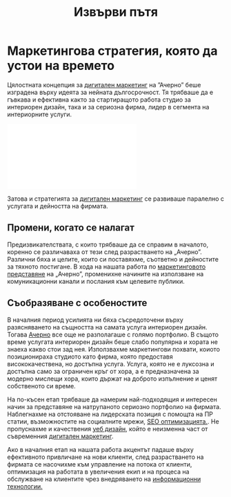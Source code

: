 ﻿---
layout: post
order: 0
rel: /about/acherno/marketing
service: /services/marketing
project: /portfolio/acherno
header: compact
display: subject cover
title: Извърви пътя
description: Цялостната концепция за дигитален маркетинг на Ачерно беше изградена върху идеята за нейната дългосрочност.
image: /business/acherno/digital-marketing.jpg
summary: Цялостната концепция за дигитален маркетинг на Ачерно беше изградена върху идеята за нейната дългосрочност. Тя трябваше да е гъвкава и ефективна както за стартиращото работа студио за интериорен дизайн, така и за сериозна фирма, лидер в сегмента на интериорните услуги.
featured: true
featuredOrder: 10
---
# Маркетингова стратегия, която да устои на времето
Цялостната концепция за [дигитален маркетинг](./../../маркетинг/маркетинг-стратегия.html) на ”Ачерно” беше изградена върху идеята за нейната дългосрочност. Тя трябваше да е гъвкава и ефективна както за стартиращото работа студио за интериорен дизайн, така и за сериозна фирма, лидер в сегмента на интериорните услуги. 

<iframe  data-aspect="0.5625" src="//www.youtube.com/embed/ZDe_DfFaR2Y?rel=0" frameborder="0" allowfullscreen></iframe>

Затова и стратегията за [дигитален маркетинг](./../../маркетинг/дигитален-маркетинг.html) се развиваше паралелно с услугата и дейността на фирмата.

## Промени, когато се налагат
Предизвикателствата, с които трябваше да се справим в началото, коренно се различаваха от тези след разрастването на „Ачерно”. Различни бяха и целите, които си поставяхме, съответно и дейностите за тяхното постигане. В хода на нашата работа по [маркетинговото представяне](./../../маркетинг/маркетинг-стратегия.html) на „Ачерно”, променихне начините на използване на комуникационни канали и послания към целевите публики.

## Съобразяване с особеностите
В началния период усилията ни бяха съсредоточени върху разясняването на същността на самата услуга интериорен дизайн. Тогава [Ачерно](http://acherno.bg) все още не разполагаше с голямо портфолио. В същото време услугата интериорен дизайн беше слабо популярна и хората не знаеха какво стои зад нея. Използвахме маркетингови похвати, коиото позиционираха студиото като фирма, която предоставя висококачествена, но достъпна услуга. Услуга, която не е луксозна и достъпна само за ограничен кръг от хора, а е предназначена за модерно мислещи хора, които държат на доброто изпълнение и ценят собственото си време.

На по-късен етап трябваше да намерим най-подходящия и интересен начин за представяне на натрупаното сериозно портфолио на фирмата. Наблегнахме на отстояване на лидерската позиция с помощта на ПР статии, възможностите на социалните мрежи, [SEO оптимизацията.](./../../маркетинг/оптимизация.html). Не пропуснахме и качествения [уеб дизайн](./../../маркетинг/уеб-дизайн.html), който е неизменна част от съвременния [дигитален маркетинг](./../../маркетинг/маркетинг-стратегия.html).

Ако в началния етап на нашата работа акцентът падаше върху ефективното привличане на нови клиенти, след разрастването на фирмата се насочихме към управление на потока от клиенти, оптимизация на работата в увеличения екип и на процеса на обслужване на клиентите чрез внедряването на [информационни технологии.](./../../маркетинг/информационни-технологии.html) 